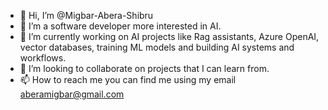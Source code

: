 - 👋 Hi, I’m @Migbar-Abera-Shibru
- 👀 I’m a software developer more interested in AI.
- 🌱 I’m currently working on AI projects like Rag assistants, Azure OpenAI, vector databases, training ML models and building AI systems and workflows.
- 💞️ I’m looking to collaborate on projects that I can learn from. 
- 📫 How to reach me you can find me  using my email aberamigbar@gmail.com

<!---
Migbar-Abera-Shibru/Migbar-Abera-Shibru is a ✨ special ✨ repository because its `README.md` (this file) appears on your GitHub profile.
You can click the Preview link to take a look at your changes.
--->
